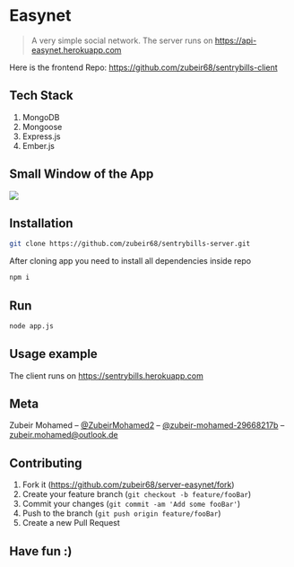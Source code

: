 # Easynet
> A very simple social network. The server runs on https://api-easynet.herokuapp.com

Here is the frontend Repo: https://github.com/zubeir68/sentrybills-client

## Tech Stack

1. MongoDB
2. Mongoose
3. Express.js
4. Ember.js 

## Small Window of the App

![](https://imgur.com/uJbTx3G.png)

## Installation

```sh
git clone https://github.com/zubeir68/sentrybills-server.git 
```
After cloning app you need to install all dependencies inside repo

```sh
npm i
```

## Run

```sh
node app.js
```

## Usage example

The client runs on https://sentrybills.herokuapp.com


## Meta

Zubeir Mohamed – [@ZubeirMohamed2](https://twitter.com/ZubeirMohamed2) – [@zubeir-mohamed-29668217b](https://www.linkedin.com/in/zubeir-mohamed-29668217b/) – zubeir.mohamed@outlook.de


## Contributing

1. Fork it (<https://github.com/zubeir68/server-easynet/fork>)
2. Create your feature branch (`git checkout -b feature/fooBar`)
3. Commit your changes (`git commit -am 'Add some fooBar'`)
4. Push to the branch (`git push origin feature/fooBar`)
5. Create a new Pull Request

## Have fun :)
